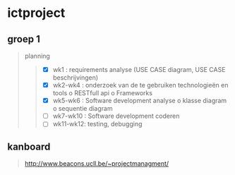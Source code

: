 # ictproject

## groep 1
> planning
>>* [x] wk1 : requirements analyse (USE CASE diagram, USE CASE beschrijvingen)
>>* [x] wk2-wk4 : onderzoek van de te gebruiken technologieën en tools o RESTfull api o Frameworks 
>>* [x] wk5-wk6 : Software development analyse o klasse diagram o sequentie diagram
>>* [ ] wk7-wk10 : Software development coderen
>>* [ ] wk11-wk12: testing, debugging 

## kanboard
>http://www.beacons.ucll.be/~projectmanagment/
